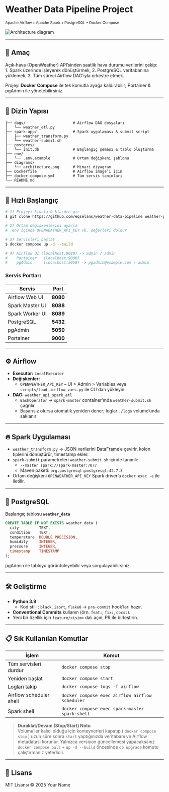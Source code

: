 # Weather Data Pipeline Project  
<sub>Apache Airflow • Apache Spark • PostgreSQL • Docker Compose</sub>

![Architecture diagram](diagrams/architecture.png)

---

## 🎯 Amaç
Açık‑hava (OpenWeather) API’sinden saatlik hava durumu verilerini çekip:
1. Spark üzerinde işleyerek dönüştürmek,
2. PostgreSQL veritabanına yüklemek,
3. Tüm süreci Airflow DAG’ıyla orkestre etmek.

Projeyi **Docker Compose** ile tek komutla ayağa kaldırabilir; Portainer & pgAdmin ile yönetebilirsiniz.

---

## 📂 Dizin Yapısı
```
├── dags/                     # Airflow DAG dosyaları
│   └── weather_etl.py
├── spark-app/                # Spark uygulaması & submit script
│   ├── weather_transform.py
│   └── weather-submit.sh
├── postgres/
│   └── init.db               # Başlangıç şeması & tablo oluşturma
├── env/
│   └── .env.example          # Ortam değişkeni şablonu
├── diagrams/
│   └── architecture.png      # Mimari diyagram
├── Dockerfile                # Airflow image’i için
├── docker-compose.yml        # Tüm servis tanımları
└── README.md
```

---

## 🚀 Hızlı Başlangıç
```bash
# 1) Projeyi klonla & klasöre gir
$ git clone https://github.com/eqselans/weather-data-pipeline weather-pipeline && cd weather-pipeline

# 2) Ortam değişkenlerini ayarla
# .env içinde OPENWEATHER_API_KEY vb. değerleri doldur

# 3) Servisleri başlat
$ docker compose up -d --build

# 4) Airflow UI (localhost:8080) -> admin / admin
#    Portainer   (localhost:9000)
#    pgAdmin     (localhost:5050) -> pgadmin@example.com / admin
```

### Servis Portları
| Servis | Port |
|--------|------|
| Airflow Web UI | **8080** |
| Spark Master UI | **8088** |
| Spark Worker UI | **8089** |
| PostgreSQL | **5432** |
| pgAdmin | **5050** |
| Portainer | **9000** |

---

## ⚙️ Airflow
* **Executor:** `LocalExecutor`
* **Değişkenler:**
  * `OPENWEATHER_API_KEY` – UI > Admin > Variables veya `scripts/load_airflow_vars.py` ile CLI’dan yükleyin.
* **DAG:** `weather_api_spark_etl`
  * `BashOperator` → `spark-master` container’ında `weather-submit.sh` çağrılır
  * Başarısız olursa otomatik yeniden dener; loglar `./logs` volume’unda saklanır

---

## 🔥 Spark Uygulaması
* `weather_transform.py` → JSON verilerini DataFrame’e çevirir, kolon tiplerini dönüştürür, timestamp ekler.
* `spark-submit` parametreleri `weather-submit.sh` içinde tanımlı:
  * `--master spark://spark-master:7077`
  * Maven paketi: `org.postgresql:postgresql:42.7.3`
* Ortam değişkeni `OPENWEATHER_API_KEY` Spark driver’a `docker exec -e` ile iletilir.

---

## 🐘 PostgreSQL
Başlangıç tablosu **`weather_data`**
```sql
CREATE TABLE IF NOT EXISTS weather_data (
  city         TEXT,
  condition    TEXT,
  temperature  DOUBLE PRECISION,
  humidity     INTEGER,
  pressure     INTEGER,
  timestamp    TIMESTAMP
);
```
pgAdmin ile tabloyu görüntüleyebilir veya sorgulayabilirsiniz.

---

## 🛠️ Geliştirme
* **Python 3.9**  
  - Kod stili : `black`, `isort`, `flake8` → `pre-commit` hook’ları hazır.
* **Conventional Commits** kullanın (örn. `feat:`, `fix:`, `docs:`).  
* Yeni bir özellik için `feature/<isim>` dalı açın, PR ile birleştirin.

---

## 📋 Sık Kullanılan Komutlar
| İşlem | Komut |
|-------|-------|
| Tüm servisleri durdur | `docker compose stop` |
| Yeniden başlat | `docker compose start` |
| Logları takip | `docker compose logs -f airflow` |
| Airflow scheduler shell | `docker compose exec airflow airflow scheduler` |
| Spark shell | `docker compose exec spark-master spark-shell` |

> **Duraklat/Devam (Stop/Start) Notu**  
> Volume’ler kalıcı olduğu için konteynerleri kapatıp ( `docker compose stop` ) uzun süre sonra `start` yaptığınızda veritabanı ve Airflow metadatası korunur. Yalnızca versiyon güncellemesi yapacaksanız `docker compose pull` + `up -d --build` öncesinde `db upgrade` komutu çalıştırmanız yeterlidir.

---

## 📝 Lisans
MIT Lisansı © 2025 Your Name

